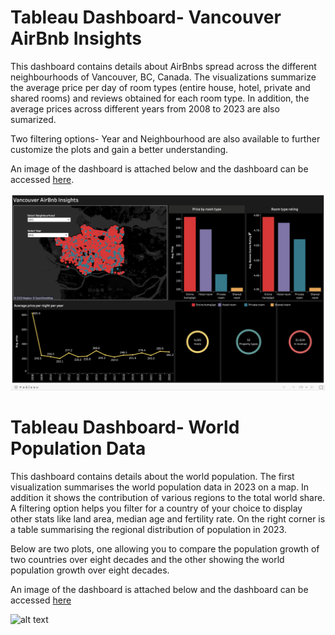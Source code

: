 # Tableau Dashboard- Vancouver AirBnb Insights

This dashboard contains details about AirBnbs spread across the different neighbourhoods of Vancouver, BC, Canada. The visualizations summarize the average price per day of room types (entire house, hotel, private and shared rooms) and reviews obtained for each room type. In addition, the average prices across different years from 2008 to 2023 are also sumarized. 

Two filtering options- Year and Neighbourhood are also available to further customize the plots and gain a better understanding. 

An image of the dashboard is attached below and the dashboard can be accessed [here](https://public.tableau.com/views/AirBnb_Vancouver_Distribution/Dashboard1?:language=en-US&:display_count=n&:origin=viz_share_link).


![alt text](https://github.com/aditi48n/AirBnb_Vancouver_Tableau/blob/main/Tableau_dashboard_modified.png)




# Tableau Dashboard- World Population Data

This dashboard contains details about the world population. The first visualization summarises the world population data in 2023 on a map. In addition it shows the contribution of various regions to the total world share. A filtering option helps you filter for a country of your choice to display other stats like land area, median age and fertility rate. On the right corner is a table summarising the regional distribution of population in 2023. 

Below are two plots, one allowing you to compare the population growth of two countries over eight decades and the other showing the world population growth over eight decades. 

An image of the dashboard is attached below and the dashboard can be accessed [here](https://public.tableau.com/app/profile/aditi.nagaraj.nallan/viz/WorldPopulationData_17056440006180/Dashboard1)

![alt text](https://github.com/aditi48n/AirBnb_Vancouver_Tableau/blob/main/WPD_2023.png)
